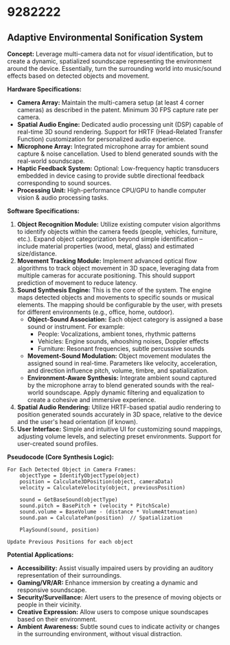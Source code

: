 # 9282222

## Adaptive Environmental Sonification System

**Concept:** Leverage multi-camera data not for *visual* identification, but to create a dynamic, spatialized soundscape representing the environment around the device. Essentially, turn the surrounding world into music/sound effects based on detected objects and movement.

**Hardware Specifications:**

*   **Camera Array:** Maintain the multi-camera setup (at least 4 corner cameras) as described in the patent. Minimum 30 FPS capture rate per camera.
*   **Spatial Audio Engine:** Dedicated audio processing unit (DSP) capable of real-time 3D sound rendering. Support for HRTF (Head-Related Transfer Function) customization for personalized audio experience.
*   **Microphone Array:** Integrated microphone array for ambient sound capture & noise cancellation. Used to blend generated sounds with the real-world soundscape.
*   **Haptic Feedback System:** Optional: Low-frequency haptic transducers embedded in device casing to provide subtle directional feedback corresponding to sound sources.
*   **Processing Unit:** High-performance CPU/GPU to handle computer vision & audio processing tasks.

**Software Specifications:**

1.  **Object Recognition Module:** Utilize existing computer vision algorithms to identify objects within the camera feeds (people, vehicles, furniture, etc.). Expand object categorization beyond simple identification – include material properties (wood, metal, glass) and estimated size/distance.
2.  **Movement Tracking Module:** Implement advanced optical flow algorithms to track object movement in 3D space, leveraging data from multiple cameras for accurate positioning. This should support prediction of movement to reduce latency.
3.  **Sound Synthesis Engine:** This is the core of the system. The engine maps detected objects and movements to specific sounds or musical elements. The mapping should be configurable by the user, with presets for different environments (e.g., office, home, outdoor).
    *   **Object-Sound Association:** Each object category is assigned a base sound or instrument. For example:
        *   People: Vocalizations, ambient tones, rhythmic patterns
        *   Vehicles: Engine sounds, whooshing noises, Doppler effects
        *   Furniture: Resonant frequencies, subtle percussive sounds
    *   **Movement-Sound Modulation:** Object movement modulates the assigned sound in real-time. Parameters like velocity, acceleration, and direction influence pitch, volume, timbre, and spatialization.
    *   **Environment-Aware Synthesis:** Integrate ambient sound captured by the microphone array to blend generated sounds with the real-world soundscape. Apply dynamic filtering and equalization to create a cohesive and immersive experience.
4.  **Spatial Audio Rendering:** Utilize HRTF-based spatial audio rendering to position generated sounds accurately in 3D space, relative to the device and the user's head orientation (if known).
5.  **User Interface:** Simple and intuitive UI for customizing sound mappings, adjusting volume levels, and selecting preset environments. Support for user-created sound profiles.

**Pseudocode (Core Synthesis Logic):**

```
For Each Detected Object in Camera Frames:
    objectType = IdentifyObjectType(object)
    position = Calculate3DPosition(object, cameraData)
    velocity = CalculateVelocity(object, previousPosition)

    sound = GetBaseSound(objectType)
    sound.pitch = BasePitch + (velocity * PitchScale)
    sound.volume = BaseVolume - (distance * VolumeAttenuation)
    sound.pan = CalculatePan(position)  // Spatialization

    PlaySound(sound, position)

Update Previous Positions for each object
```

**Potential Applications:**

*   **Accessibility:** Assist visually impaired users by providing an auditory representation of their surroundings.
*   **Gaming/VR/AR:** Enhance immersion by creating a dynamic and responsive soundscape.
*   **Security/Surveillance:** Alert users to the presence of moving objects or people in their vicinity.
*   **Creative Expression:** Allow users to compose unique soundscapes based on their environment.
*   **Ambient Awareness:** Subtle sound cues to indicate activity or changes in the surrounding environment, without visual distraction.